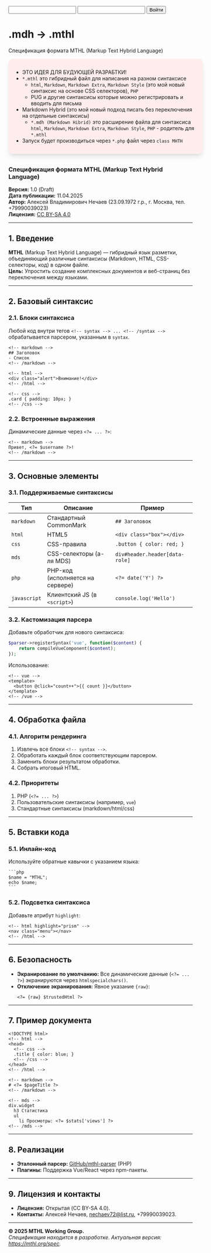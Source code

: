 <style>
	section {
		width: 100%;
		background: #ffeded;
		padding: 1em;
		border-radius: 0.75rem;
		#line-height: 1.6;
		overflow: hidden;
		margin-bottom: 2rem;
		position: relative;
		#font-size: .875rem;
		box-shadow: 0 10px 15px -3px rgb(0 0 0 / 10%), 0 4px 6px -2px rgb(0 0 0 / 5%);
	}
</style>

<form id="login" action="/auth">
  <input type="text" name="login">
  <input type="password" name="pass">
  <button class="btn" type="submit">Войти</button>
</form>


# .mdh -> .mthl
Спецификация формата MTHL (Markup Text Hybrid Language)

<section>

- ЭТО ИДЕЯ ДЛЯ БУДУЮЩЕЙ РАЗРАБТКИ!
- `*.mthl` это гибридный файл для написания на разном синтаксисе
    - `html`, `Markdown`, `Markdown Extra`, `Markdown Style` (это мой новый синтаксис на основе CSS селекторов), `PHP`
    - PUG и другие синтаксисы которые можно регистрировать и вводить для письма
- Markdown Hybrid (это мой новый подход писать без переключения на отдельные синтаксисы)
    - `*.mdh (Markdown Hibrid)` это расширение файла для синтаксиса `html`, `Markdown`, `Markdown Extra`, `Markdown Style`, `PHP` - родитель для `*.mthl`
- Запуск будет производиться через `*.php` файл через `class MHTH`

</section>

### **Спецификация формата MTHL (Markup Text Hybrid Language)**  
**Версия:** 1.0 (Draft)  
**Дата публикации:** 11.04.2025  
**Автор:** Алексей Владимирович Нечаев (23.09.1972 г.р., г. Москва, тел. +79990039023)  
**Лицензия:** [CC BY-SA 4.0](https://creativecommons.org/licenses/by-sa/4.0/)  

---

## **1. Введение**
**MTHL** (Markup Text Hybrid Language) — гибридный язык разметки, объединяющий различные синтаксисы (Markdown, HTML, CSS-селекторы, код) в одном файле.  
**Цель:** Упростить создание комплексных документов и веб-страниц без переключения между языками.

---

## **2. Базовый синтаксис**
### **2.1. Блоки синтаксиса**
Любой код внутри тегов `<!-- syntax --> ... <!-- /syntax -->` обрабатывается парсером, указанным в `syntax`.  
```mthl
<!-- markdown -->
## Заголовок
- Список
<!-- /markdown -->

<!-- html -->
<div class="alert">Внимание!</div>
<!-- /html -->

<!-- css -->
.card { padding: 10px; }
<!-- /css -->
```

### **2.2. Встроенные выражения**
Динамические данные через `<?= ... ?>`:  
```mthl
<!-- markdown -->
Привет, <?= $username ?>!
<!-- /markdown -->
```

---

## **3. Основные элементы**
### **3.1. Поддерживаемые синтаксисы**
| **Тип**      | **Описание**                          | **Пример**                     |
|--------------|---------------------------------------|--------------------------------|
| `markdown`   | Стандартный CommonMark                | `## Заголовок`                 |
| `html`       | HTML5                                 | `<div class="box"></div>`      |
| `css`        | CSS-правила                           | `.button { color: red; }`      |
| `mds`        | CSS-селекторы (а-ля MDS)              | `div#header.header[data-role]` |
| `php`        | PHP-код (исполняется на сервере)      | `<?= date('Y') ?>`             |
| `javascript` | Клиентский JS (в `<script>`)          | `console.log('Hello')`         |

### **3.2. Кастомизация парсера**
Добавьте обработчик для нового синтаксиса:  
```php
$parser->registerSyntax('vue', function($content) {
    return compileVueComponent($content);
});
```
Использование:  
```mthl
<!-- vue -->
<template>
  <button @click="count++">{{ count }}</button>
</template>
<!-- /vue -->
```

---

## **4. Обработка файла**
### **4.1. Алгоритм рендеринга**
1. Извлечь все блоки `<!-- syntax -->`.  
2. Обработать каждый блок соответствующим парсером.  
3. Заменить блоки результатом обработки.  
4. Собрать итоговый HTML.

### **4.2. Приоритеты**
1. PHP (`<?= ... ?>`)  
2. Пользовательские синтаксисы (например, `vue`)  
3. Стандартные синтаксисы (markdown/html/css)  

---

## **5. Вставки кода**
### **5.1. Инлайн-код**
Используйте обратные кавычки с указанием языка:  
````mthl
```php
$name = "MTHL";
echo $name;
```
````

### **5.2. Подсветка синтаксиса**
Добавьте атрибут `highlight`:  
```mthl
<!-- html highlight="prism" -->
<nav class="menu"></nav>
<!-- /html -->
```

---

## **6. Безопасность**
- **Экранирование по умолчанию:** Все динамические данные (`<?= ... ?>`) экранируются через `htmlspecialchars()`.  
- **Отключение экранирования:** Явное указание `{raw}`:  
  ```mthl
  <?= {raw} $trustedHtml ?>
  ```

---

## **7. Пример документа**
```mthl
<!DOCTYPE html>
<!-- html -->
<head>
  <!-- css -->
  .title { color: blue; }
  <!-- /css -->
</head>
<!-- /html -->

<!-- markdown -->
# <?= $pageTitle ?>
<!-- /markdown -->

<!-- mds -->
div.widget
  h3 Статистика
  ul
    li Просмотры: <?= $stats['views'] ?>
<!-- /mds -->
```

---

## **8. Реализации**
- **Эталонный парсер:** [GitHub/mthl-parser](class-MDS-MarkdownStyle.md) (PHP)  
- **Плагины:** Поддержка Vue/React через npm-пакеты.  

---

## **9. Лицензия и контакты**
- **Лицензия:** Открытая (CC BY-SA 4.0).  
- **Контакты:** Алексей Нечаев, nechaev72@list.ru, +79990039023.  

---

**© 2025 MTHL Working Group.**  
*Спецификация находится в разработке. Актуальная версия: https://mthl.org/spec.*
